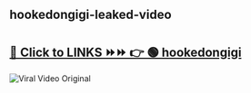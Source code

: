 
 ## hookedongigi-leaked-video 

# <h2><a href="https://clipsfans.com/hookedongigi&ref=git">🔗 Click to LINKS ⏩⏩ 👉 🟢 hookedongigi </a></h2>

<a href="https://clipsfans.com/hookedongigi&ref=git" rel="nofollow" data-target="animated-image.originalLink"><img src="https://i.ibb.co.com/xMMVF88/686577567.gif" alt="Viral Video Original" style="max-width: 100%; display: inline-block;" data-target="animated-image.originalImage"></a>
